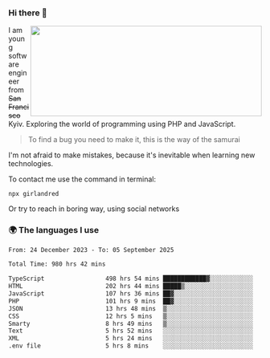 ### Hi there 👋  

<img align='right' src="https://github-readme-stats.vercel.app/api?username=girlandred&count_private=true&show_icons=true&include_all_commits=true&hide_rank=true&hide_title=true&theme=buefy&card_width=300" width=460 height=180>


I am young software engineer from ~~San Francisco~~ Kyiv. Exploring the world of programming using PHP and JavaScript.


> To find a bug you need to make it, this is the way of the samurai



I'm not afraid to make mistakes, because it's inevitable when learning new technologies.

To contact me use the command in terminal:

```
npx girlandred
```

Or try to reach in boring way, using social networks


### 🌍 The languages I use

<!--START_SECTION:waka-->

```txt
From: 24 December 2023 - To: 05 September 2025

Total Time: 980 hrs 42 mins

TypeScript                 498 hrs 54 mins ████████████▓░░░░░░░░░░░░   50.86 %
HTML                       202 hrs 44 mins █████▒░░░░░░░░░░░░░░░░░░░   20.67 %
JavaScript                 107 hrs 36 mins ██▓░░░░░░░░░░░░░░░░░░░░░░   10.97 %
PHP                        101 hrs 9 mins  ██▓░░░░░░░░░░░░░░░░░░░░░░   10.31 %
JSON                       13 hrs 48 mins  ▒░░░░░░░░░░░░░░░░░░░░░░░░   01.41 %
CSS                        12 hrs 5 mins   ▒░░░░░░░░░░░░░░░░░░░░░░░░   01.23 %
Smarty                     8 hrs 49 mins   ▒░░░░░░░░░░░░░░░░░░░░░░░░   00.90 %
Text                       5 hrs 52 mins   ░░░░░░░░░░░░░░░░░░░░░░░░░   00.60 %
XML                        5 hrs 24 mins   ░░░░░░░░░░░░░░░░░░░░░░░░░   00.55 %
.env file                  5 hrs 8 mins    ░░░░░░░░░░░░░░░░░░░░░░░░░   00.52 %
```

<!--END_SECTION:waka-->
